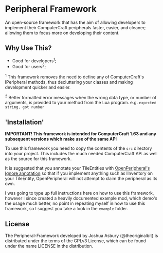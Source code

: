Peripheral Framework
====================

An open-source framework that has the aim of allowing developers to implement their ComputerCraft peripherals faster, easier, and cleaner; allowing them to focus more on developing their content.

Why Use This?
-------------

- Good for developers<sup>1</sup>;
- Good for users<sup>2</sup>;


<sup>1</sup> This framework removes the need to define any of ComputerCraft's IPeripheral methods, thus decluttering your classes and making development quicker and easier.

<sup>2</sup> Better formatted error messages when the wrong data type, or number of arguments, is provided to your method from the Lua program. e.g. `expected string, got number`

'Installation'
--------------

**IMPORTANT! This framework is intended for ComputerCraft 1.63 and any subsequent versions which make use of the same API**

To use this framework you need to copy the contents of the `src` directory into your project. This includes the much needed ComputerCraft API as well as the source for this framework.

It is suggested that you annotate your TileEntities with [OpenPeripheral's Ignore annotation](https://github.com/OpenMods/OpenPeripheral/blob/master/src/main/java/openperipheral/api/Ignore.java) so that if you implement anything such as IInventory on your TileEntity, OpenPeripheral will not attempt to claim the peripheral as its own.

I was going to type up full instructions here on how to use this framework, however I since created a heavily documented example mod, which demo's the usage much better, no point in repeating myself in how to use this framework, so I suggest you take a look in the `example` folder.

License
-------

The Peripheral-Framework developed by Joshua Asbury (@theoriginalbit) is distributed under the terms of the GPLv3 License, which can be found under the name LICENSE in the distribution.